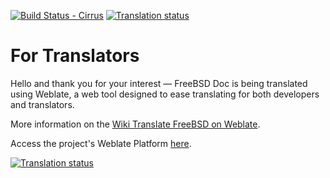 [![Build Status - Cirrus](https://api.cirrus-ci.com/github/doc-br/freebsd-doc-translate.svg)](https://cirrus-ci.com/github/doc-br/freebsd-doc-translate/main)
[![Translation status](https://translate-dev.freebsd.org/widgets/freebsd-doc/-/svg-badge.svg)](https://translate-dev.freebsd.org/engage/documentation/?utm_source=widget)

# For Translators

Hello and thank you for your interest — FreeBSD Doc is being translated using
Weblate, a web tool designed to ease translating for both developers and
translators.


More information on the [Wiki Translate FreeBSD on
Weblate](https://wiki.freebsd.org/DocTranslationOnWeblate).


Access the project's Weblate Platform
[here](https://translate-dev.freebsd.org/).


[![Translation status](https://translate-dev.freebsd.org/widgets/documentation/-/287x66-grey.png)](https://translate-dev.freebsd.org/engage/documentation/?utm_source=widget)
